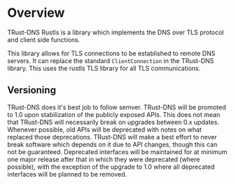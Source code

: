 # Overview

TRust-DNS Rustls is a library which implements the DNS over TLS protocol and client side functions.

This library allows for TLS connections to be established to remote DNS servers. It can replace the standard `ClientConnection` in the TRust-DNS library. This uses the rustls TLS library for all TLS communications.

## Versioning

TRust-DNS does it's best job to follow semver. TRust-DNS will be promoted to 1.0 upon stabilization of the publicly exposed APIs. This does not mean that TRust-DNS will necessarily break on upgrades between 0.x updates. Whenever possible, old APIs will be deprecated with notes on what replaced those deprecations. TRust-DNS will make a best effort to never break software which depends on it due to API changes, though this can not be guaranteed. Deprecated interfaces will be maintained for at minimum one major release after that in which they were deprecated (where possible), with the exception of the upgrade to 1.0 where all deprecated interfaces will be planned to be removed.